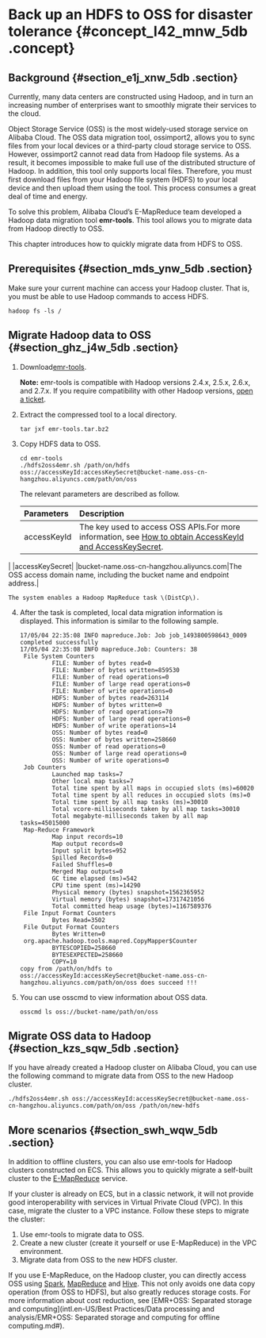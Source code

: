 # Back up an HDFS to OSS for disaster tolerance {#concept_l42_mnw_5db .concept}

## Background {#section_e1j_xnw_5db .section}

Currently, many data centers are constructed using Hadoop, and in turn an increasing number of enterprises want to smoothly migrate their services to the cloud.

Object Storage Service \(OSS\) is the most widely-used storage service on Alibaba Cloud. The OSS data migration tool, ossimport2, allows you to sync files from your local devices or a third-party cloud storage service to OSS. However, ossimport2 cannot read data from Hadoop file systems. As a result, it becomes impossible to make full use of the distributed structure of Hadoop. In addition, this tool only supports local files. Therefore, you must first download files from your Hadoop file system \(HDFS\) to your local device and then upload them using the tool. This process consumes a great deal of time and energy.

To solve this problem, Alibaba Cloud’s E-MapReduce team developed a Hadoop data migration tool **emr-tools**. This tool allows you to migrate data from Hadoop directly to OSS.

This chapter introduces how to quickly migrate data from HDFS to OSS.

## Prerequisites {#section_mds_ynw_5db .section}

Make sure your current machine can access your Hadoop cluster. That is, you must be able to use Hadoop commands to access HDFS.

```
hadoop fs -ls /
```

## Migrate Hadoop data to OSS {#section_ghz_j4w_5db .section}

1.  Download[emr-tools](https://yq.aliyun.com/attachment/download/?spm=5176.100239.blogcont78093.18.BfNz7d&id=1956).

    **Note:** emr-tools is compatible with Hadoop versions 2.4.x, 2.5.x, 2.6.x, and 2.7.x. If you require compatibility with other Hadoop versions, [open a ticket](https://selfservice.console.aliyun.com/ticket/createIndex).

2.  Extract the compressed tool to a local directory.

    ```
    tar jxf emr-tools.tar.bz2
    ```

3.  Copy HDFS data to OSS.

    ```
    cd emr-tools
    ./hdfs2oss4emr.sh /path/on/hdfs oss://accessKeyId:accessKeySecret@bucket-name.oss-cn-hangzhou.aliyuncs.com/path/on/oss
    ```

    The relevant parameters are described as follow.

    |Parameters|Description|
    |:---------|:----------|
    |accessKeyId|The key used to access OSS APIs.For more information, see [How to obtain AccessKeyId and AccessKeySecret](https://www.alibabacloud.com/help/doc-detail/48699.htm).

|
    |accessKeySecret|
    |bucket-name.oss-cn-hangzhou.aliyuncs.com|The OSS access domain name, including the bucket name and endpoint address.|

    The system enables a Hadoop MapReduce task \(DistCp\).

4.  After the task is completed, local data migration information is displayed. This information is similar to the following sample.

    ```
    17/05/04 22:35:08 INFO mapreduce.Job: Job job_1493800598643_0009 completed successfully
    17/05/04 22:35:08 INFO mapreduce.Job: Counters: 38
     File System Counters
             FILE: Number of bytes read=0
             FILE: Number of bytes written=859530
             FILE: Number of read operations=0
             FILE: Number of large read operations=0
             FILE: Number of write operations=0
             HDFS: Number of bytes read=263114
             HDFS: Number of bytes written=0
             HDFS: Number of read operations=70
             HDFS: Number of large read operations=0
             HDFS: Number of write operations=14
             OSS: Number of bytes read=0
             OSS: Number of bytes written=258660
             OSS: Number of read operations=0
             OSS: Number of large read operations=0
             OSS: Number of write operations=0
     Job Counters
             Launched map tasks=7
             Other local map tasks=7
             Total time spent by all maps in occupied slots (ms)=60020
             Total time spent by all reduces in occupied slots (ms)=0
             Total time spent by all map tasks (ms)=30010
             Total vcore-milliseconds taken by all map tasks=30010
             Total megabyte-milliseconds taken by all map tasks=45015000
     Map-Reduce Framework
             Map input records=10
             Map output records=0
             Input split bytes=952
             Spilled Records=0
             Failed Shuffles=0
             Merged Map outputs=0
             GC time elapsed (ms)=542
             CPU time spent (ms)=14290
             Physical memory (bytes) snapshot=1562365952
             Virtual memory (bytes) snapshot=17317421056
             Total committed heap usage (bytes)=1167589376
     File Input Format Counters
             Bytes Read=3502
     File Output Format Counters
             Bytes Written=0
     org.apache.hadoop.tools.mapred.CopyMapper$Counter
             BYTESCOPIED=258660
             BYTESEXPECTED=258660
             COPY=10
    copy from /path/on/hdfs to oss://accessKeyId:accessKeySecret@bucket-name.oss-cn-hangzhou.aliyuncs.com/path/on/oss does succeed !!!
    ```

5.  You can use osscmd to view information about OSS data.

    ```
    osscmd ls oss://bucket-name/path/on/oss
    ```


## Migrate OSS data to Hadoop {#section_kzs_sqw_5db .section}

If you have already created a Hadoop cluster on Alibaba Cloud, you can use the following command to migrate data from OSS to the new Hadoop cluster.

```
./hdfs2oss4emr.sh oss://accessKeyId:accessKeySecret@bucket-name.oss-cn-hangzhou.aliyuncs.com/path/on/oss /path/on/new-hdfs
```

## More scenarios {#section_swh_wqw_5db .section}

In addition to offline clusters, you can also use emr-tools for Hadoop clusters constructed on ECS. This allows you to quickly migrate a self-built cluster to the [E-MapReduce](https://www.aliyun.com/product/emapreduce?) service.

If your cluster is already on ECS, but in a classic network, it will not provide good interoperability with services in Virtual Private Cloud \(VPC\). In this case, migrate the cluster to a VPC instance. Follow these steps to migrate the cluster:

1.  Use emr-tools to migrate data to OSS.
2.  Create a new cluster \(create it yourself or use E-MapReduce\) in the VPC environment.
3.  Migrate data from OSS to the new HDFS cluster.

If you use E-MapReduce, on the Hadoop cluster, you can directly access OSS using [Spark](https://www.alibabacloud.com/help/zh/doc-detail/28118.htm), [MapReduce](https://www.alibabacloud.com/help/doc-detail/28128.htm) and [Hive](https://www.alibabacloud.com/help/doc-detail/28129.htm). This not only avoids one data copy operation \(from OSS to HDFS\), but also greatly reduces storage costs. For more information about cost reduction, see [EMR+OSS: Separated storage and computing](intl.en-US/Best Practices/Data processing and analysis/EMR+OSS: Separated storage and computing for offline computing.md#).

